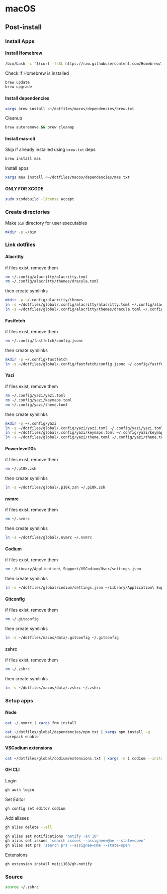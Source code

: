 # macOS

## Post-install

### Install Apps

#### Install Homebrew

```bash
/bin/bash -c "$(curl -fsSL https://raw.githubusercontent.com/Homebrew/install/HEAD/install.sh)"
```

Check if Homebrew is installed

```bash
brew update
brew upgrade
```

#### Install dependencies

```bash
xargs brew install <~/dotfiles/macos/dependencies/brew.txt
```

Cleanup

```bash
brew autoremove && brew cleanup
```

#### Install mas-cli

Skip if already installed using `brew.txt` deps

```bash
brew install mas
```

Install apps

```bash
xargs mas install <~/dotfiles/macos/dependencies/mas.txt
```

#### ONLY FOR XCODE

```bash
sudo xcodebuild -license accept
```

### Create directories

Make `bin` directory for user executables

```bash
mkdir -p ~/bin
```

### Link dotfiles

#### Alacritty

if files exist, remove them

```bash
rm ~/.config/alacritty/alacritty.toml
rm ~/.config/alacritty/themes/dracula.toml
```

then create symlinks

```bash
mkdir -p ~/.config/alacritty/themes
ln -s ~/dotfiles/global/.config/alacritty/alacritty.toml ~/.config/alacritty/alacritty.toml
ln -s ~/dotfiles/global/.config/alacritty/themes/dracula.toml ~/.config/alacritty/themes/dracula.toml
```

#### Fastfetch

if files exist, remove them

```bash
rm ~/.config/fastfetch/config.jsonc
```

then create symlinks

```bash
mkdir -p ~/.config/fastfetch
ln -s ~/dotfiles/global/.config/fastfetch/config.jsonc ~/.config/fastfetch/config.jsonc
```

#### Yazi

if files exist, remove them

```bash
rm ~/.config/yazi/yazi.toml
rm ~/.config/yazi/keymaps.toml
rm ~/.config/yazi/theme.toml
```

then create symlinks

```bash
mkdir -p ~/.config/yazi
ln -s ~/dotfiles/global/.config/yazi/yazi.toml ~/.config/yazi/yazi.toml
ln -s ~/dotfiles/global/.config/yazi/keymaps.toml ~/.config/yazi/keymaps.toml
ln -s ~/dotfiles/global/.config/yazi/theme.toml ~/.config/yazi/theme.toml
```

#### Powerlevel10k

if files exist, remove them

```bash
rm ~/.p10k.zsh
```

then create symlinks

```bash
ln -s ~/dotfiles/global/.p10k.zsh ~/.p10k.zsh
```

#### nvmrc

if files exist, remove them

```bash
rm ~/.nvmrc
```

then create symlinks

```bash
ln -s ~/dotfiles/global/.nvmrc ~/.nvmrc
```

#### Codium

if files exist, remove them

```bash
rm ~/Library/Application\ Support/VSCodium/User/settings.json
```

then create symlinks

```bash
ln -s ~/dotfiles/global/codium/settings.json ~/Library/Application\ Support/VSCodium/User/settings.json
```

#### Gitconfig

if files exist, remove them

```bash
rm ~/.gitconfig
```

then create symlinks

```bash
ln -s ~/dotfiles/macos/data/.gitconfig ~/.gitconfig
```

#### zshrc

if files exist, remove them

```bash
rm ~/.zshrc
```

then create symlinks

```bash
ln -s ~/dotfiles/macos/data/.zshrc ~/.zshrc
```

### Setup apps

#### Node

```bash
cat ~/.nvmrc | xargs fnm install
```

```bash
cat ~/dotfiles/global/dependencies/npm.txt | xargs npm install -g
corepack enable
```

#### VSCodium extensions

```bash
cat ~/dotfiles/global/codium/extensions.txt | xargs -n 1 codium --install-extension
```

#### GH CLI

Login

```bash
gh auth login
```

Set Editor

```bash
gh config set editor codium
```

Add aliases

```bash
gh alias delete --all

gh alias set notifications 'notify -sn 10'
gh alias set issues 'search issues --assignee=@me --state=open'
gh alias set prs 'search prs --assignee=@me --state=open'
```

Extensions

```bash
gh extension install meiji163/gh-notify
```

### Source

```bash
source ~/.zshrc
```